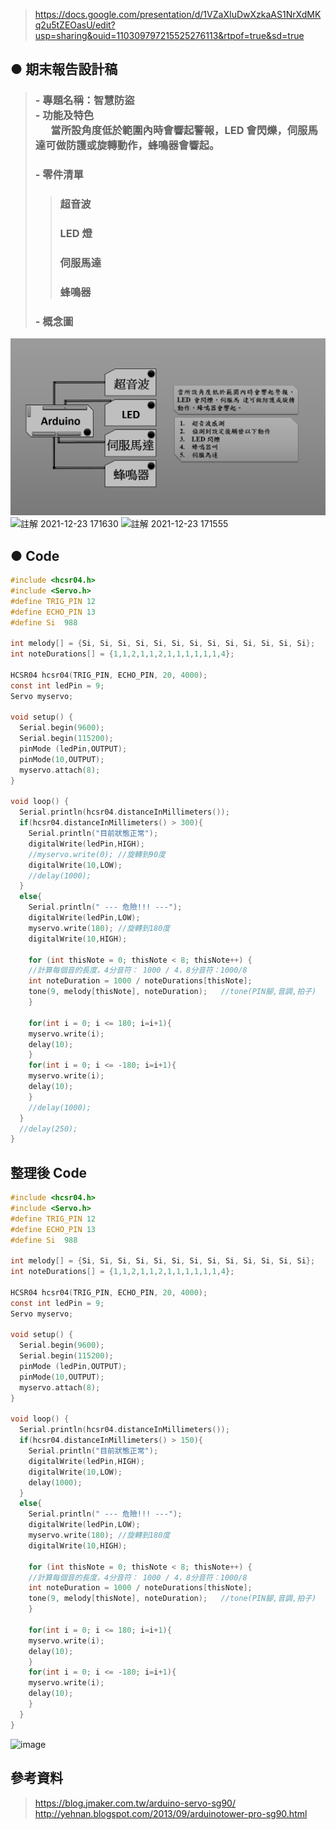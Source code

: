 > https://docs.google.com/presentation/d/1VZaXIuDwXzkaAS1NrXdMKq2u5tZEOasU/edit?usp=sharing&ouid=110309797215525276113&rtpof=true&sd=true

## ● 期末報告設計稿
> ### - 專題名稱：智慧防盜 <br> - 功能及特色 <br>&ensp;&ensp;&ensp;當所設角度低於範圍內時會響起警報，LED 會閃爍，伺服馬    達可做防護或旋轉動作，蜂鳴器會響起。
> ### - 零件清單
>> ### 超音波
>> ### LED 燈
>> ### 伺服馬達
>> ### 蜂鳴器
> ### - 概念圖
![概念圖](https://github.com/ChengHan16/Cs4high_4080E036/blob/master/%E9%80%9A%E8%AD%98%E7%A8%8B%E5%BC%8F%E8%A8%AD%E8%A8%88/File/%E6%B5%81%E7%A8%8B.PNG)
![註解 2021-12-23 171630](https://user-images.githubusercontent.com/55220866/147730634-eaf77795-f56d-4277-986c-bc1d3e364908.png)
![註解 2021-12-23 171555](https://user-images.githubusercontent.com/55220866/147730636-31406e05-fa89-4952-bb41-58e4293115ce.png)
##  ●  Code
```C
#include <hcsr04.h>
#include <Servo.h> 
#define TRIG_PIN 12
#define ECHO_PIN 13
#define Si  988

int melody[] = {Si, Si, Si, Si, Si, Si, Si, Si, Si, Si, Si, Si, Si};
int noteDurations[] = {1,1,2,1,1,2,1,1,1,1,1,1,4};

HCSR04 hcsr04(TRIG_PIN, ECHO_PIN, 20, 4000);
const int ledPin = 9;
Servo myservo;

void setup() {
  Serial.begin(9600);
  Serial.begin(115200);
  pinMode (ledPin,OUTPUT); 
  pinMode(10,OUTPUT);
  myservo.attach(8);
}

void loop() {
  Serial.println(hcsr04.distanceInMillimeters());
  if(hcsr04.distanceInMillimeters() > 300){
    Serial.println("目前狀態正常");
    digitalWrite(ledPin,HIGH);
    //myservo.write(0); //旋轉到90度
    digitalWrite(10,LOW);
    //delay(1000);
  }
  else{
    Serial.println(" --- 危險!!! ---");
    digitalWrite(ledPin,LOW);
    myservo.write(180); //旋轉到180度
    digitalWrite(10,HIGH);
    
    for (int thisNote = 0; thisNote < 8; thisNote++) {
    //計算每個音的長度，4分音符： 1000 / 4，8分音符：1000/8
    int noteDuration = 1000 / noteDurations[thisNote];
    tone(9, melody[thisNote], noteDuration);   //tone(PIN腳,音調,拍子)
    }

    for(int i = 0; i <= 180; i=i+1){
    myservo.write(i);
    delay(10);
    }
    for(int i = 0; i <= -180; i=i+1){
    myservo.write(i);
    delay(10);
    }
    //delay(1000);
  }
  //delay(250);
}
```
## 整理後 Code 
```C
#include <hcsr04.h>
#include <Servo.h> 
#define TRIG_PIN 12
#define ECHO_PIN 13
#define Si  988

int melody[] = {Si, Si, Si, Si, Si, Si, Si, Si, Si, Si, Si, Si, Si};
int noteDurations[] = {1,1,2,1,1,2,1,1,1,1,1,1,4};

HCSR04 hcsr04(TRIG_PIN, ECHO_PIN, 20, 4000);
const int ledPin = 9;
Servo myservo;

void setup() {
  Serial.begin(9600);
  Serial.begin(115200);
  pinMode (ledPin,OUTPUT); 
  pinMode(10,OUTPUT);
  myservo.attach(8);
}

void loop() {
  Serial.println(hcsr04.distanceInMillimeters());
  if(hcsr04.distanceInMillimeters() > 150){
    Serial.println("目前狀態正常");
    digitalWrite(ledPin,HIGH);
    digitalWrite(10,LOW);
    delay(1000);
  }
  else{
    Serial.println(" --- 危險!!! ---");
    digitalWrite(ledPin,LOW);
    myservo.write(180); //旋轉到180度
    digitalWrite(10,HIGH);
    
    for (int thisNote = 0; thisNote < 8; thisNote++) {
    //計算每個音的長度，4分音符： 1000 / 4，8分音符：1000/8
    int noteDuration = 1000 / noteDurations[thisNote];
    tone(9, melody[thisNote], noteDuration);   //tone(PIN腳,音調,拍子)
    }

    for(int i = 0; i <= 180; i=i+1){
    myservo.write(i);
    delay(10);
    }
    for(int i = 0; i <= -180; i=i+1){
    myservo.write(i);
    delay(10);
    }
  }
}
```
![image](https://user-images.githubusercontent.com/55220866/147737307-ac4b5cc2-db5d-4651-ac01-66fd6bf3101a.png)

## 參考資料
> https://blog.jmaker.com.tw/arduino-servo-sg90/
> http://yehnan.blogspot.com/2013/09/arduinotower-pro-sg90.html
